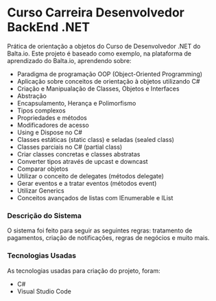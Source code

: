 # Curso Carreira Desenvolvedor BackEnd .NET

Prática de orientação a objetos do Curso de Desenvolvedor .NET do Balta.io. Este projeto é baseado como exemplo, na plataforma de aprendizado do Balta.io, aprendendo sobre:

<div
  <p>
     <ul>
         <li>Paradigma de programação OOP (Object-Oriented Programming)</li>
         <li>Aplicação sobre conceitos de orientação à objetos utilizando C#</li>
         <li>Criação e Manipualação de Classes, Objetos e Interfaces</li>
         <li>Abstração</li>
         <li>Encapsulamento, Herança e Polimorfismo</li>
         <li>Tipos complexos</li>
         <li>Propriedades e métodos</li>
         <li>Modificadores de acesso</li>
         <li>Using e Dispose no C#</li>
         <li>Classes estáticas (static class) e seladas (sealed class)</li>
         <li>Classes parciais no C# (partial class)</li>
         <li>Criar classes concretas e classes abstratas</li>
         <li>Converter tipos através de upcast e downcast</li>
         <li>Comparar objetos</li>
         <li>Utilizar o conceito de delegates (métodos delegate)</li>
         <li>Gerar eventos e a tratar eventos (métodos event)</li>
         <li>Utilizar Generics</li>
         <li>Conceitos avançados de listas com IEnumerable e IList</li>
     </ul>
  </p>
</div>

### Descrição do Sistema
<div>
  <p>O sistema foi feito para seguir as seguintes regras: tratamento de pagamentos, criação de notificações, regras de negócios e muito mais.</p>
</div>

### Tecnologias Usadas

<div>
  <p>As tecnologias usadas para criação do projeto, foram:
     <ul>
        <li>C#</li>
        <li>Visual Studio Code</li>
     </ul>
  </p>
</div>
